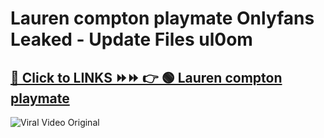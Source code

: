 
 # Lauren compton playmate Onlyfans Leaked - Update Files ul0om

## <h2><a href="https://clipsfans.com/Lauren_compton_playmate&ref=git">🔗 Click to LINKS ⏩⏩ 👉 🟢 Lauren compton playmate </a></h2>

<a href="https://clipsfans.com/Lauren_compton_playmate&ref=git" rel="nofollow" data-target="animated-image.originalLink"><img src="https://i.ibb.co.com/xMMVF88/686577567.gif" alt="Viral Video Original" style="max-width: 100%; display: inline-block;" data-target="animated-image.originalImage"></a>


